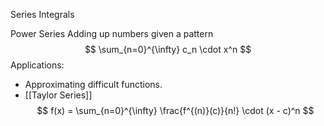 
Series
Integrals




Power Series
Adding up numbers given a pattern
$$
\sum_{n=0}^{\infty} c_n \cdot x^n
$$
Applications:
- Approximating difficult functions.
- [[Taylor Series]]
$$
f(x) = \sum_{n=0}^{\infty} \frac{f^{(n)}(c)}{n!} \cdot (x - c)^n
$$